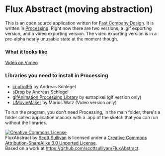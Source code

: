 Flux Abstract (moving abstraction)
======
This is an open source application written for <a href="http://www.fastcodesign.com/">Fast Company Design</a>. It is written in <a href="http://processing.org/">Processing</a>. Right now there are two versions, a .gif exporting version, and a video exporting version. The video exporting version is in a pre-alpha nearly unusable state at the moment though.

### What it looks like
<a href="https://vimeo.com/63240936">Video on Vimeo</a>

### Libraries you need to install in Processing
   * <a href="http://www.sojamo.de/libraries/controlP5/">controlP5</a> by Andreas Schlegel
   * <a href="http://www.sojamo.de/libraries/drop/">sDrop</a> by Andreas Schlegel
   * <a href="http://www.extrapixel.ch/processing/gifAnimation/">gifAnimation Processing Library</a> by extrapixel (gif version only)
   * <a href="http://workshop.evolutionzone.com/2013/03/18/modelbuilder-0020-and-umoviemaker/">UMovieMaker</a> by Marius Watz (Video version only)

To run the program, you don't need Processing, in the main folder, there's a folder called application.macosx with a .app of the sketch that you can run without the libraries.


<a rel="license" href="http://creativecommons.org/licenses/by-sa/3.0/deed.en_US"><img alt="Creative Commons License" style="border-width:0" src="http://i.creativecommons.org/l/by-sa/3.0/88x31.png" /></a><br /><span xmlns:dct="http://purl.org/dc/terms/" href="http://purl.org/dc/dcmitype/InteractiveResource" property="dct:title" rel="dct:type">FluxAbstract</span> by <a xmlns:cc="http://creativecommons.org/ns#" href="http://scottis.me" property="cc:attributionName" rel="cc:attributionURL">Scott Sullivan</a> is licensed under a <a rel="license" href="http://creativecommons.org/licenses/by-sa/3.0/deed.en_US">Creative Commons Attribution-ShareAlike 3.0 Unported License</a>.<br />Based on a work at <a xmlns:dct="http://purl.org/dc/terms/" href="https://github.com/scottsullivan/FluxAbstract" rel="dct:source">https://github.com/scottsullivan/FluxAbstract</a>.

<a href="http://imgur.com/4X3RDuM"><img src="http://i.imgur.com/4X3RDuM.png" alt="" title="Hosted by imgur.com" /></a>

